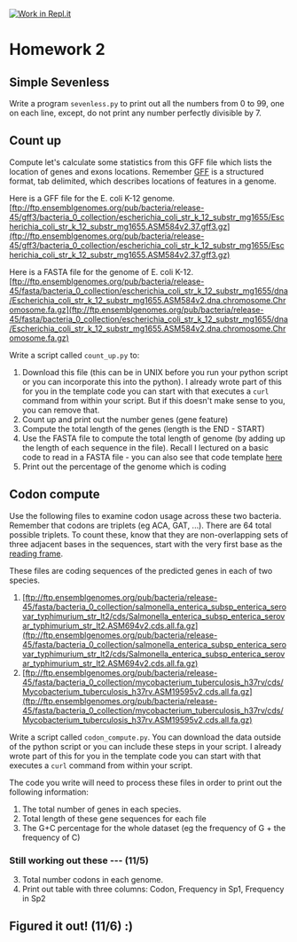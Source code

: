 [![Work in Repl.it](https://classroom.github.com/assets/work-in-replit-14baed9a392b3a25080506f3b7b6d57f295ec2978f6f33ec97e36a161684cbe9.svg)](https://classroom.github.com/online_ide?assignment_repo_id=3484826&assignment_repo_type=AssignmentRepo)
# Homework 2

## Simple Sevenless

Write a program `sevenless.py` to print out all the numbers from 0 to
99, one on each line, except, do not print any number perfectly
divisible by 7.


## Count up

Compute let's calculate some statistics from this GFF file which lists
the location of genes and exons locations. Remember
[GFF](https://en.m.wikipedia.org/wiki/General_feature_format) is a
structured format, tab delimited, which describes locations of
features in a genome.

Here is a GFF file for the E. coli K-12 genome. [ftp://ftp.ensemblgenomes.org/pub/bacteria/release-45/gff3/bacteria_0_collection/escherichia_coli_str_k_12_substr_mg1655/Escherichia_coli_str_k_12_substr_mg1655.ASM584v2.37.gff3.gz](ftp://ftp.ensemblgenomes.org/pub/bacteria/release-45/gff3/bacteria_0_collection/escherichia_coli_str_k_12_substr_mg1655/Escherichia_coli_str_k_12_substr_mg1655.ASM584v2.37.gff3.gz)

Here is a FASTA file for the genome of E. coli K-12. [ftp://ftp.ensemblgenomes.org/pub/bacteria/release-45/fasta/bacteria_0_collection/escherichia_coli_str_k_12_substr_mg1655/dna/Escherichia_coli_str_k_12_substr_mg1655.ASM584v2.dna.chromosome.Chromosome.fa.gz](ftp://ftp.ensemblgenomes.org/pub/bacteria/release-45/fasta/bacteria_0_collection/escherichia_coli_str_k_12_substr_mg1655/dna/Escherichia_coli_str_k_12_substr_mg1655.ASM584v2.dna.chromosome.Chromosome.fa.gz)

Write a script called `count_up.py` to:
1. Download this file (this can be in UNIX before you run your python script or you can incorporate this into the python).  I already wrote part of this for you in the template code you can start with that executes a `curl` command from within your script. But if this doesn't make sense to you, you can remove that.
2. Count up and print out the number genes (gene feature)
3. Compute the total length of the genes (length is the END - START)
4. Use the FASTA file to compute the total length of genome (by adding up the length of each sequence in the file). Recall I lectured on a basic code to read in a FASTA file - you can also see that code template [here](https://github.com/biodataprog/code_templates/blob/master/Lists_Dictionaries/fasta_parser.py)
5. Print out the percentage of the genome which is coding

## Codon compute

Use the following files to examine codon usage across these two
bacteria. Remember that codons are triplets (eg ACA, GAT, ...). There
are 64 total possible triplets. To count these, know that they are
non-overlapping sets of three adjacent bases in the sequences, start
with the very first base as the [reading frame](https://en.wikipedia.org/wiki/Reading_frame).

These files are coding sequences of the predicted genes in
each of two species.

1. [ftp://ftp.ensemblgenomes.org/pub/bacteria/release-45/fasta/bacteria_0_collection/salmonella_enterica_subsp_enterica_serovar_typhimurium_str_lt2/cds/Salmonella_enterica_subsp_enterica_serovar_typhimurium_str_lt2.ASM694v2.cds.all.fa.gz](ftp://ftp.ensemblgenomes.org/pub/bacteria/release-45/fasta/bacteria_0_collection/salmonella_enterica_subsp_enterica_serovar_typhimurium_str_lt2/cds/Salmonella_enterica_subsp_enterica_serovar_typhimurium_str_lt2.ASM694v2.cds.all.fa.gz)
2. [ftp://ftp.ensemblgenomes.org/pub/bacteria/release-45/fasta/bacteria_0_collection/mycobacterium_tuberculosis_h37rv/cds/Mycobacterium_tuberculosis_h37rv.ASM19595v2.cds.all.fa.gz](ftp://ftp.ensemblgenomes.org/pub/bacteria/release-45/fasta/bacteria_0_collection/mycobacterium_tuberculosis_h37rv/cds/Mycobacterium_tuberculosis_h37rv.ASM19595v2.cds.all.fa.gz)

Write a script called `codon_compute.py`. You can download the data outside of the python script or you can include these steps in your script. I already wrote part of this for you in the template code you can start with that executes a `curl` command from within your script.

The code you write will need to process these files in order to print out the following information:

1. The total number of genes in each species.
2. Total length of these gene sequences for each file
3. The G+C percentage for the whole dataset (eg the frequency of G + the frequency of C)

### Still working out these --- (11/5)

3. Total number codons in each genome.
4. Print out table with three columns: Codon, Frequency in Sp1, Frequency in Sp2

## Figured it out! (11/6) :)
